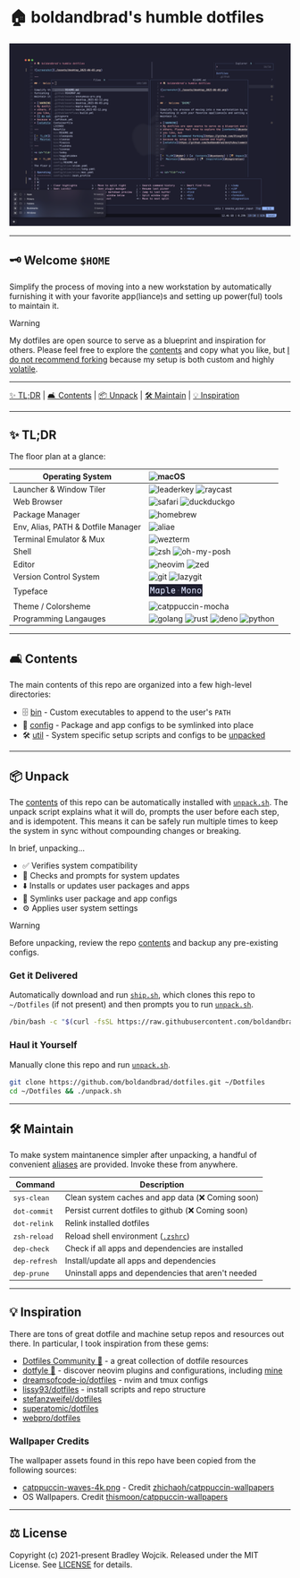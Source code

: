 # 🏠 boldandbrad's humble dotfiles

![screenshot](./assets/desktop_2025-06-03.png)

---

## 🗝️ Welcome `$HOME`

Simplify the process of moving into a new workstation by automatically
furnishing it with your favorite app(liance)s and setting up power(ful) tools to
maintain it.

> [!WARNING]
> My dotfiles are open source to serve as a blueprint and inspiration for
> others. Please feel free to explore the [contents](#contents) and copy what
> you like, but
> [I do not recommend forking](https://github.com/lissy93/dotfiles?tab=readme-ov-file#so-copy-paste-right)
> because my setup is both custom and highly
> [volatile](https://github.com/boldandbrad/dotfiles/commits/main/).

---

[✨ TL;DR](#tldr) | [🛋️ Contents](#contents) | [📦 Unpack](#unpack) |
[🛠️ Maintain](#maintain) | [💡 Inspiration](#inspiration)

---

<a id="tldr"></a>

## ✨ TL;DR

The floor plan at a glance:

| Operating System                   | ![macOS](https://img.shields.io/badge/macOS-_?logo=apple&logoColor=white&color=%23000000)                                                                                                                                                                                                                                                                       |
| ---------------------------------- | :-------------------------------------------------------------------------------------------------------------------------------------------------------------------------------------------------------------------------------------------------------------------------------------------------------------------------------------------------------------- |
| Launcher & Window Tiler            | ![leaderkey](https://img.shields.io/badge/LeaderKey-_?color=%23ceddef) ![raycast](https://img.shields.io/badge/Raycast-_?logo=raycast&logoColor=%23FF6363&color=black)                                                                                                                                                                                          |
| Web Browser                        | ![safari](https://img.shields.io/badge/Safari-_?logo=safari&color=%23006CFF) ![duckduckgo](https://img.shields.io/badge/DuckDuckGo-_?logo=duckduckgo&logoColor=white&color=%23DE5833)                                                                                                                                                                           |
| Package Manager                    | ![homebrew](https://img.shields.io/badge/Homebrew-_?logo=homebrew&logoColor=black&color=%23FBB040)                                                                                                                                                                                                                                                              |
| Env, Alias, PATH & Dotfile Manager | ![aliae](https://img.shields.io/badge/🌱_aliae-_?logoColor=%23a0c59e&color=grey)                                                                                                                                                                                                                                                                                |
| Terminal Emulator & Mux            | ![wezterm](https://img.shields.io/badge/Wezterm-_?logo=wezterm&logoColor=%234E49EE&color=%23212C31)                                                                                                                                                                                                                                                             |
| Shell                              | ![zsh](https://img.shields.io/badge/Zsh-_?logo=zsh&logoColor=white&color=%23F15A24) ![oh-my-posh](https://img.shields.io/badge/Oh_My_Posh-2C7AE0)                                                                                                                                                                                                               |
| Editor                             | ![neovim](https://img.shields.io/badge/Neovim-_?logo=neovim&logoColor=white&color=%2357A143) ![zed](https://img.shields.io/badge/Zed-_?logo=zed-industries&logoColor=white&color=%23084CCF)                                                                                                                                                                     |
| Version Control System             | ![git](https://img.shields.io/badge/git-_?logo=git&color=%23f1f0e9) ![lazygit](https://img.shields.io/badge/Lazygit-_?color=%23303030)                                                                                                                                                                                                                          |
| Typeface                           | <img src="./assets/maple-mono.png" alt="maple-mono" width="96"/>                                                                                                                                                                                                                                                                                                |
| Theme / Colorsheme                 | ![catppuccin-mocha](https://img.shields.io/badge/Catppuccin-Mocha-_?logoColor=%23cba6f7&labelColor=%23b4befe&color=%231e1e2e)                                                                                                                                                                                                                                   |
| Programming Langauges              | ![golang](https://img.shields.io/badge/Go-_?logo=go&logoColor=white&color=%2300ADD8) ![rust](https://img.shields.io/badge/Rust-_?logo=rust&logoColor=white&color=%23000000) ![deno](https://img.shields.io/badge/Deno-_?logo=deno&logoColor=black&color=%2370FFAF) ![python](https://img.shields.io/badge/Python-_?logo=python&logoColor=white&color=%233776AB) |

---

<a id="contents"></a>

## 🛋️ Contents

The main contents of this repo are organized into a few high-level directories:

- 🗄️ [bin](../bin/README.md) - Custom executables to append to the user's `PATH`
- 🎨 [config](../config/README.md) - Package and app configs to be symlinked
  into place
- 🛠️ [util](../util/README.md) - System specific setup scripts and configs to be
  [unpacked](#📦-unpack)

---

<a id="unpack"></a>

## 📦 Unpack

The [contents](#contents) of this repo can be automatically installed with
[`unpack.sh`](../unpack.sh). The unpack script explains what it will do, prompts
the user before each step, and is idempotent. This means it can be safely run
multiple times to keep the system in sync without compounding changes or
breaking.

In brief, unpacking...

- ✅ Verifies system compatibility
- 🔄 Checks and prompts for system updates
- ⬇️ Installs or updates user packages and apps
- 🔗 Symlinks user package and app configs
- ⚙️ Applies user system settings

> [!WARNING]
> Before unpacking, review the repo [contents](#contents) and backup any
> pre-existing configs.

### Get it Delivered

Automatically download and run [`ship.sh`](../ship.sh), which clones this repo
to `~/Dotfiles` (if not present) and then prompts you to run
[`unpack.sh`](../unpack.sh).

```sh
/bin/bash -c "$(curl -fsSL https://raw.githubusercontent.com/boldandbrad/dotfiles/main/ship.sh)"
```

### Haul it Yourself

Manually clone this repo and run [`unpack.sh`](../unpack.sh).

```sh
git clone https://github.com/boldandbrad/dotfiles.git ~/Dotfiles
cd ~/Dotfiles && ./unpack.sh
```

---

<a id="maintain"></a>

## 🛠️ Maintain

To make system maintanence simpler after unpacking, a handful of convenient
[aliases](../config/aliae/aliae.yaml) are provided. Invoke these from anywhere.

| Command       | Description                                                 |
| ------------- | ----------------------------------------------------------- |
| `sys-clean`   | Clean system caches and app data (❌ Coming soon)           |
| `dot-commit`  | Persist current dotfiles to github (❌ Coming soon)         |
| `dot-relink`  | Relink installed dotfiles                                   |
| `zsh-reload`  | Reload shell environment ([`.zshrc`](../config/zsh/.zshrc)) |
| `dep-check`   | Check if all apps and dependencies are installed            |
| `dep-refresh` | Install/update all apps and dependencies                    |
| `dep-prune`   | Uninstall apps and dependencies that aren't needed          |

---

<a id="inspiration"></a>

## 💡 Inspiration

There are tons of great dotfile and machine setup repos and resources out there.
In particular, I took inspiration from these gems:

- [Dotfiles Community 🔗](https://dotfiles.github.io/) - a great collection of
  dotfile resources
- [dotfyle 🔗](https://dotfyle.com/) - discover neovim plugins and
  configurations, including [mine](https://dotfyle.com/boldandbrad/)
- [dreamsofcode-io/dotfiles](https://github.com/dreamsofcode-io/dotfiles) - nvim
  and tmux configs
- [lissy93/dotfiles](https://github.com/lissy93/dotfiles) - install scripts and
  repo structure
- [stefanzweifel/dotfiles](https://github.com/stefanzweifel/dotfiles)
- [superatomic/dotfiles](https://github.com/superatomic/dotfiles)
- [webpro/dotfiles](https://github.com/webpro/dotfiles)

### Wallpaper Credits

The wallpaper assets found in this repo have been copied from the following
sources:

- [catppuccin-waves-4k.png](./wallpapers/catppuccin-waves-4k.png) - Credit
  [zhichaoh/catppuccin-wallpapers](https://github.com/zhichaoh/catppuccin-wallpapers/blob/main/waves/cat-waves.png)
- OS Wallpapers. Credit
  [thismoon/catppuccin-wallpapers](https://github.com/thismoon/catppuccin-wallpapers/tree/main/os)

---

<a id="license"></a>

## ⚖️ License

Copyright (c) 2021-present Bradley Wojcik. Released under the MIT License. See
[LICENSE](../LICENSE) for details.

